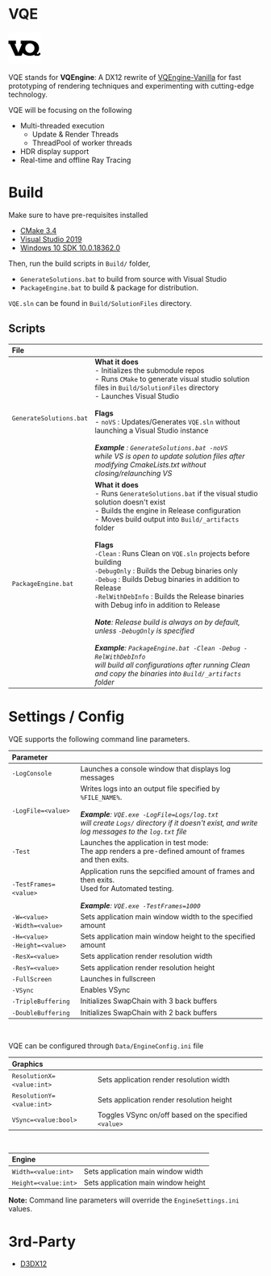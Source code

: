 # VQE

![](Data/Icons/VQEngine-icon.png) 

VQE stands for **VQEngine**: A DX12 rewrite of [VQEngine-Vanilla](https://github.com/vilbeyli/VQEngine) for fast prototyping of rendering techniques and experimenting with cutting-edge technology.

VQE will be focusing on the following

 - Multi-threaded execution
   - Update & Render Threads
   - ThreadPool of worker threads
 - HDR display support
 - Real-time and offline Ray Tracing



# Build

Make sure to have pre-requisites installed 

- [CMake 3.4](https://cmake.org/download/)
- [Visual Studio 2019](https://visualstudio.microsoft.com/downloads/)
- [Windows 10 SDK 10.0.18362.0](https://developer.microsoft.com/en-us/windows/downloads/windows-10-sdk)

Then, run the build scripts in `Build/` folder,

- `GenerateSolutions.bat` to build from source with Visual Studio
- `PackageEngine.bat` to build & package for distribution.

`VQE.sln` can be found in `Build/SolutionFiles` directory.

## Scripts

| File |  |
| :-- | :-- |
| `GenerateSolutions.bat` | **What it does** <br/>- Initializes the submodule repos<br/> - Runs `CMake` to generate visual studio solution files in `Build/SolutionFiles` directory <br/> - Launches Visual Studio <br/> <br/> **Flags** <br/> - `noVS` : Updates/Generates `VQE.sln` without launching a Visual Studio instance <br/><br/> ***Example** : `GenerateSolutions.bat -noVS` <br/> while VS is open to update solution files after modifying CmakeLists.txt without closing/relaunching VS*
| `PackageEngine.bat` | **What it does** <br/>  - Runs `GenerateSolutions.bat` if the visual studio solution doesn't exist <br/> - Builds the engine in Release configuration <br/> - Moves build output into `Build/_artifacts` folder <br/> <br/> **Flags** <br/> `-Clean` : Runs Clean on `VQE.sln` projects before building <br/> `-DebugOnly` : Builds the Debug binaries only <br/> `-Debug` : Builds Debug binaries in addition to Release <br/> `-RelWithDebInfo` : Builds the Release binaries with Debug info in addition to Release    <br/><br/> ***Note**: Release build is always on by default, unless `-DebugOnly` is specified* <br/><br/> ***Example**: `PackageEngine.bat -Clean -Debug -RelWithDebInfo ` <br/>will build all configurations after running Clean and copy the binaries into `Build/_artifacts` folder*

# Settings / Config

VQE supports the following command line parameters.

| Parameter |  |
| :-- | :-- |
| `-LogConsole` | Launches a console window that displays log messages |
| `-LogFile=<value>` | Writes logs into an output file specified by `%FILE_NAME%`. <br/><br/> ***Example**: `VQE.exe -LogFile=Logs/log.txt` <br/>will create `Logs/` directory if it doesn't exist, and write log messages to the `log.txt` file*
| `-Test` | Launches the application in test mode: <br/> The app renders a pre-defined amount of frames and then exits. |
| `-TestFrames=<value>` | Application runs the sepcified amount of frames and then exits. <br/>Used for Automated testing. <br/><br/> ***Example**: `VQE.exe -TestFrames=1000`* |
| `-W=<value>` <br/> `-Width=<value>` | Sets application main window width to the specified amount |
| `-H=<value>` <br/> `-Height=<value>` | Sets application main window height to the specified amount |
| `-ResX=<value>` | Sets application render resolution width |
| `-ResY=<value>` | Sets application render resolution height |
| `-FullScreen` | Launches in fullscreen |
| `-VSync` | Enables VSync  |
| `-TripleBuffering` | Initializes SwapChain with 3 back buffers |
| `-DoubleBuffering` | Initializes SwapChain with 2 back buffers |

<br>

VQE can be configured through `Data/EngineConfig.ini` file

| Graphics | |
| :-- | :-- |
| `ResolutionX=<value:int>` | Sets application render resolution width | 
| `ResolutionY=<value:int>` | Sets application render resolution height |
| `VSync=<value:bool>` | Toggles VSync on/off based on the specified `<value>` |

<br/>

| Engine | |
| :-- | :-- |
| `Width=<value:int>` | Sets application main window width | 
| `Height=<value:int>` | Sets application main window height |


**Note:** Command line parameters will override the `EngineSettings.ini` values.

# 3rd-Party

- [D3DX12](https://github.com/microsoft/DirectX-Graphics-Samples/tree/master/Libraries/D3DX12)